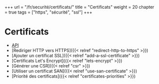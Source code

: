 +++
url = "/fr/securité/certificats/"
title = "Certificats"
weight = 20
chapter = true
tags = ["https", "sécurité", "ssl"]
+++

# Certificats

- [API](https://api.alwaysdata.com/v1/ssl/doc/)
- [Rediriger HTTP vers HTTPS]({{< relref "redirect-http-to-https" >}})
- [Ajouter un certificat SSL]({{< relref "add-a-ssl-certificate" >}})
- [Certificats Let's Encrypt]({{< relref "lets-encrypt" >}})
- [Générer une CSR]({{< relref "csr" >}})
- [Utiliser un certificat SAN]({{< relref "use-san-certificate" >}})
- [Priorité des certificats]({{< relref "certificates-priorities" >}})
